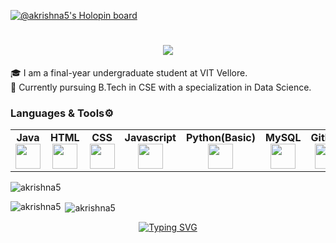 [![@akrishna5's Holopin board](https://holopin.io/api/user/board?user=akrishna5)](https://holopin.io/@akrishna5)

<h1 align="center">
  <a href="https://git.io/typing-svg">
    <img src="https://readme-typing-svg.herokuapp.com?font=Bradley+Hand+ITC&size=35&duration=3000&color=006400&background=FFA21E00&multiline=true&width=500&height=100&lines=Welcome+To+My+Profile...;I+am+Abhishek+Krishna+!!"></a>
</h1>
    
🎓 I am a final-year undergraduate student at VIT Vellore.
<br>
🔖 Currently pursuing B.Tech in CSE with a specialization in Data Science.

<h3 align="left">Languages & Tools⚙️</h3>
<p align="left">
<table width="320px">
    <tbody>
        <tr valign="top">
	    <td width="80px" align="center">
            <span><strong>Java</strong></span><br>
            <img height="40px" src="https://cdn.jsdelivr.net/gh/devicons/devicon/icons/java/java-original.svg">
            </td>
            <td width="80px" align="center">
            <span><strong>HTML</strong></span><br>
            <img height="40px" src="https://cdn.jsdelivr.net/gh/devicons/devicon/icons/html5/html5-original.svg">
            </td>
            <td width="80px" align="center">
            <span><strong>CSS</strong></span><br>
            <img height="40px" src="https://cdn.jsdelivr.net/gh/devicons/devicon/icons/css3/css3-original.svg">
            </td>
	    <td width="80px" align="center">
            <span><strong>Javascript</strong></span><br>
            <img height="40px" src="https://cdn.jsdelivr.net/gh/devicons/devicon/icons/javascript/javascript-original.svg">
            </td>
	    <td width="80px" align="center">
            <span><strong>Python(Basic)</strong></span><br>
            <img height="40px" src="https://cdn.jsdelivr.net/gh/devicons/devicon/icons/python/python-original.svg">
            </td>
	    <td width="80px" align="center">
            <span><strong>MySQL</strong></span><br>	
            <img height="40px" src="https://cdn.jsdelivr.net/gh/devicons/devicon/icons/mysql/mysql-original-wordmark.svg">
	    </td>
	    <td width="80px" align="center">
            <span><strong>Github</strong></span><br>
            <img height="40px" src="https://cdn.jsdelivr.net/gh/devicons/devicon/icons/github/github-original.svg">
	    </td>
        </tr>
    </tbody>
</table>

<p align="left"> <img src="https://komarev.com/ghpvc/?username=akrishna5&label=Profile%20views&color=0e75b6&style=flat" alt="akrishna5" /> </p>

<p><img align="left" src="https://github-readme-stats.vercel.app/api/top-langs?username=akrishna5&show_icons=true&locale=en&layout=compact" alt="akrishna5" /></p>

<p>&nbsp;<img align="center" src="https://github-readme-stats.vercel.app/api?username=akrishna5&show_icons=true&locale=en" alt="akrishna5" /></p>

<div align="center">
<a href="https://git.io/typing-svg"><img src="https://readme-typing-svg.herokuapp.com?font=Fira+Code&pause=1000&color=D324F7&width=435&lines=Thanks+for+your+visit!" alt="Typing SVG" /></a>
</div>
